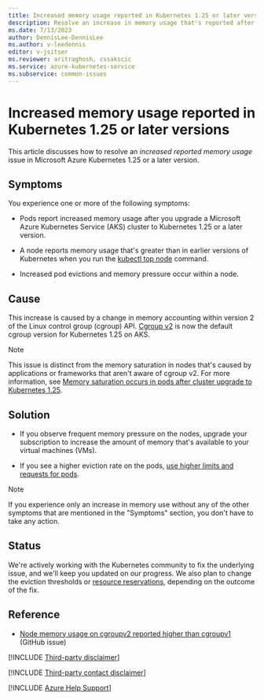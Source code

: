 ```yaml
---
title: Increased memory usage reported in Kubernetes 1.25 or later versions
description: Resolve an increase in memory usage that's reported after you upgrade an Azure Kubernetes Service (AKS) cluster to Kubernetes 1.25.x.
ms.date: 7/13/2023
author: DennisLee-DennisLee
ms.author: v-leedennis
editor: v-jsitser
ms.reviewer: aritraghosh, cssakscic
ms.service: azure-kubernetes-service
ms.subservice: common-issues
---
```

# Increased memory usage reported in Kubernetes 1.25 or later versions

This article discusses how to resolve an *increased reported memory usage* issue in Microsoft Azure Kubernetes 1.25 or a later version.

## Symptoms

You experience one or more of the following symptoms:

- Pods report increased memory usage after you upgrade a Microsoft Azure Kubernetes Service (AKS) cluster to Kubernetes 1.25 or a later version.

- A node reports memory usage that's greater than in earlier versions of Kubernetes when you run the [kubectl top node](https://kubernetes.io/docs/reference/generated/kubectl/kubectl-commands#-em-node-em-) command.

- Increased pod evictions and memory pressure occur within a node.

## Cause

This increase is caused by a change in memory accounting within version 2 of the Linux control group (cgroup) API. [Cgroup v2](https://kubernetes.io/docs/concepts/architecture/cgroups/) is now the default cgroup version for Kubernetes 1.25 on AKS.

> [!NOTE]  
> This issue is distinct from the memory saturation in nodes that's caused by applications or frameworks that aren't aware of cgroup v2. For more information, see [Memory saturation occurs in pods after cluster upgrade to Kubernetes 1.25](./aks-memory-saturation-after-upgrade.md).

## Solution

- If you observe frequent memory pressure on the nodes, upgrade your subscription to increase the amount of memory that's available to your virtual machines (VMs).

- If you see a higher eviction rate on the pods, [use higher limits and requests for pods](/azure/aks/developer-best-practices-resource-management#define-pod-resource-requests-and-limits).

> [!NOTE]  
> If you experience only an increase in memory use without any of the other symptoms that are mentioned in the "Symptoms" section, you don't have to take any action.

## Status

We're actively working with the Kubernetes community to fix the underlying issue, and we'll keep you updated on our progress. We also plan to change the eviction thresholds or [resource reservations](/azure/aks/concepts-clusters-workloads#resource-reservations), depending on the outcome of the fix.

## Reference

- [Node memory usage on cgroupv2 reported higher than cgroupv1](https://github.com/kubernetes/kubernetes/issues/118916) (GitHub issue)

[!INCLUDE [Third-party disclaimer](../../includes/third-party-disclaimer.md)]

[!INCLUDE [Third-party contact disclaimer](../../includes/third-party-contact-disclaimer.md)]

[!INCLUDE [Azure Help Support](../../includes/azure-help-support.md)]
